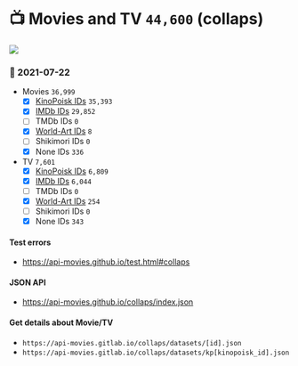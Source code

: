 # :tv: Movies and TV `44,600` (collaps)

<a href="https://API-Movies.github.io"><img src="https://API-Movies.github.io/banner.png?cache"></a>

### :date: 2021-07-22
- Movies `36,999`
  - [x] <a href="https://API-Movies.github.io/collaps/movie_kinopoisk_ids.json">KinoPoisk IDs</a> `35,393`
  - [x] <a href="https://API-Movies.github.io/collaps/movie_imdb_ids.json">IMDb IDs</a> `29,852`
  - [ ] TMDb IDs `0`
  - [x] <a href="https://API-Movies.github.io/collaps/movie_world_art_ids.json">World-Art IDs</a> `8`
  - [ ] Shikimori IDs `0`
  - [x] None IDs `336`
- TV `7,601`
  - [x] <a href="https://API-Movies.github.io/collaps/tv_kinopoisk_ids.json">KinoPoisk IDs</a> `6,809`
  - [x] <a href="https://API-Movies.github.io/collaps/tv_imdb_ids.json">IMDb IDs</a> `6,044`
  - [ ] TMDb IDs `0`
  - [x] <a href="https://API-Movies.github.io/collaps/tv_world_art_ids.json">World-Art IDs</a> `254`
  - [ ] Shikimori IDs `0`
  - [x] None IDs `343`
#### Test errors
- <a href='https://api-movies.github.io/test.html#collaps'>https://api-movies.github.io/test.html#collaps</a>
#### JSON API
- <a href='https://api-movies.github.io/collaps/index.json'>https://api-movies.github.io/collaps/index.json</a>
#### Get details about Movie/TV
- `https://api-movies.gitlab.io/collaps/datasets/[id].json`
- `https://api-movies.gitlab.io/collaps/datasets/kp[kinopoisk_id].json`

